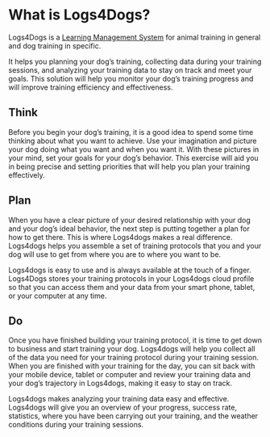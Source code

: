 # What is Logs4Dogs?

Logs4Dogs is a [Learning Management System](https://en.wikipedia.org/wiki/Learning_management_system) for animal training in general and dog training in specific.

It helps you planning your dog’s training, collecting data
during your training sessions, and analyzing your training data
to stay on track and meet your goals. This solution will help
you monitor your dog’s training progress and will improve
training efficiency and effectiveness.

## Think
Before you begin your dog’s training, it is a good idea to spend some time thinking about what you want to achieve. Use your imagination and picture your dog doing what you want and when you want it. With these pictures in your mind, set your goals for your dog’s behavior. This exercise will aid you in being precise and setting priorities that will help you plan your training effectively.

## Plan
When you have a clear picture of your desired relationship with your dog and your dog’s ideal behavior, the next step is putting together a plan for how to get there. This is where Logs4dogs makes a real difference. Logs4dogs helps you assemble a set of training protocols that you and your dog will use to get from where you are to where you want to be.

Logs4dogs is easy to use and is always available at the touch of a finger. Logs4Dogs stores your training protocols in your Logs4dogs cloud profile so that you can access them and your data from your smart phone, tablet, or your computer at any time.

## Do
Once you have finished building your training protocol, it is time to get down to business and start training your dog. Logs4dogs will help you collect all of the data you need for your training protocol during your training session. When you are finished with your training for the day, you can sit back with your mobile device, tablet or computer and review your training data and your dog’s trajectory in Logs4dogs, making it easy to stay on track.

Logs4dogs makes analyzing your training data easy and effective. Logs4dogs will give you an overview of your progress, success rate, statistics, where you have been carrying out your training, and the weather conditions during your training sessions.